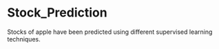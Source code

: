 # Stock_Prediction
Stocks of apple have been predicted using different supervised learning techniques.
